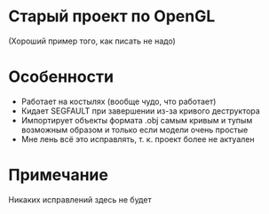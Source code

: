 # Старый проект по OpenGL
(Хороший пример того, как писать не надо)

# Особенности
- Работает на костылях (вообще чудо, что работает)
- Кидает SEGFAULT при завершении из-за кривого деструктора
- Импортирует объекты формата .obj самым кривым и тупым возможным образом и только если модели очень простые
- Мне лень всё это исправлять, т. к. проект более не актуален

# Примечание
Никаких исправлений здесь не будет
